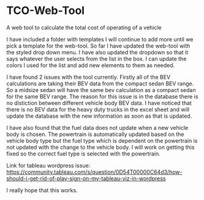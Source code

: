 # TCO-Web-Tool
A web tool to calculate the total cost of operating of a vehicle

I have included a folder with templates I will continue to add more until we pick a template for the web-tool. So far I have updated the web-tool with the styled drop down menu. I have also updated the dropdown so that it says whatever the user selects from the list in the box. I can update the colors I used for the list and add new elements to them as needed. 

I have found 2 issues with the tool currently. Firstly all of the BEV calculations are taking their BEV data from the compact sedan BEV range. So a midsize sedan will have the same bev calculation as a compact sedan for the same BEV range. The reason for this issue is in the database there is no distiction between different vehicle body BEV data. I have noticed that there is no BEV data for the heavy duty trucks in the excel sheet and will update the database with the new information as soon as that is updated.

I have also found that the fuel data does not update when a new vehicle body is chosen. The powertrain is automatically updated based on the vehicle body type but the fuel type which is dependent on the powertrain is not updated with the change to the vehicle body. I will work on getting this fixed so the correct fuel type is selected with the powertrain.

Link for tableau wordpress issue: https://community.tableau.com/s/question/0D54T00000C64d3/how-should-i-get-rid-of-play-sign-on-my-tableau-viz-in-wordpress

I really hope that this works.